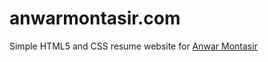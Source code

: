 # anwarmontasir.com

Simple HTML5 and CSS resume website for [Anwar Montasir](https://github.com/anwarmontasir)
